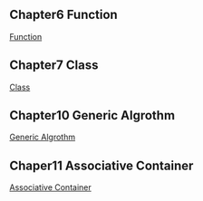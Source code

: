 ## Chapter6 Function
[Function](./chapter6/function.md)

## Chapter7 Class
[Class](./chapter7/class.md)

## Chapter10 Generic Algrothm
[Generic Algrothm](./chapter10/generic_algrothm.md)

## Chaper11 Associative Container
[Associative Container](./chapter11/Associative_Container.md)